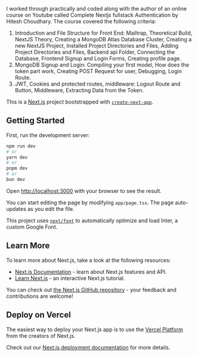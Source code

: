 I worked through practically and coded along with the author of an online course on Youtube called Complete Nextjs fullstack Authentication by Hitesh Choudhary. 
The course covered the following criteria: 
1. Introduction and File Structure for Front End:
Mailtrap,
Theoretical Build,
NextJS Theory,
Creating a MongoDB Atlas Database Cluster,
Creating a new NextJS Project,
Installed Project Directories and Files,
Adding Project Directories and Files,
Backend api Folder,
Connecting the Database,
Frontend Signup and Login Forms,
Creating profile page.
2. MongoDB Signup and Login:
Compiling your first model,
How does the token part work,
Creating POST Request for user,
Debugging,
Login Route.
3. JWT, Cookies and protected routes, middleware:
Logout Route and Button,
Middleware,
Extracting Data from the Token.

This is a [Next.js](https://nextjs.org/) project bootstrapped with [`create-next-app`](https://github.com/vercel/next.js/tree/canary/packages/create-next-app).

## Getting Started

First, run the development server:

```bash
npm run dev
# or
yarn dev
# or
pnpm dev
# or
bun dev
```

Open [http://localhost:3000](http://localhost:3000) with your browser to see the result.

You can start editing the page by modifying `app/page.tsx`. The page auto-updates as you edit the file.

This project uses [`next/font`](https://nextjs.org/docs/basic-features/font-optimization) to automatically optimize and load Inter, a custom Google Font.

## Learn More

To learn more about Next.js, take a look at the following resources:

- [Next.js Documentation](https://nextjs.org/docs) - learn about Next.js features and API.
- [Learn Next.js](https://nextjs.org/learn) - an interactive Next.js tutorial.

You can check out [the Next.js GitHub repository](https://github.com/vercel/next.js/) - your feedback and contributions are welcome!

## Deploy on Vercel

The easiest way to deploy your Next.js app is to use the [Vercel Platform](https://vercel.com/new?utm_medium=default-template&filter=next.js&utm_source=create-next-app&utm_campaign=create-next-app-readme) from the creators of Next.js.

Check out our [Next.js deployment documentation](https://nextjs.org/docs/deployment) for more details.

